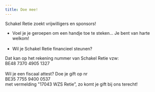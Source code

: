 ```yaml
---
title: Doe mee!
---
```

Schakel Retie zoekt vrijwilligers en sponsors! <br>

<ul>

<li>Voel je je geroepen om een handje toe te steken… Je bent van harte welkom! </li><br>

<li>Wil je Schakel Retie financieel steunen? </li>

</ul>

Dat kan op het rekening nummer van Schakel Retie vzw:  <br>BE48 7370 4905 1327  <br><br>Wil je een fiscaal attest? Doe je gift op nr <br>BE35 7755 9400 0537 <br>met vermelding "17043 WZS Retie”, zo komt je gift bij ons terecht!